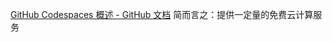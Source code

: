 [GitHub Codespaces 概述 - GitHub 文档](https://docs.github.com/zh/codespaces/overview)
简而言之：提供一定量的免费云计算服务